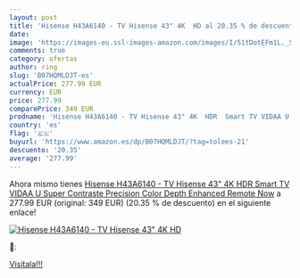 ```yaml
---
layout: post
title: 'Hisense H43A6140 - TV Hisense 43" 4K  HD al 20.35 % de descuento'
date: 
image: 'https://images-eu.ssl-images-amazon.com/images/I/51tDotEFm1L._SL200_.jpg'
comments: true
category: ofertas
author: ring
slug: 'B07HQMLDJT-es'
actualPrice: 277.99 EUR
currency: EUR
price: 277.99
comparePrice: 349 EUR
prodname: 'Hisense H43A6140 - TV Hisense 43" 4K  HDR  Smart TV VIDAA U  Super Contraste  Precision Color  Depth Enhanced  Remote Now'
country: 'es'
flag: '🇪🇸'
buyurl: 'https://www.amazon.es/dp/B07HQMLDJT/?tag=tolees-21'
descuento: '20.35'
average: '277.99'
---
```


Ahora mismo tienes [Hisense H43A6140 - TV Hisense 43" 4K  HDR  Smart TV VIDAA U  Super Contraste  Precision Color  Depth Enhanced  Remote Now](https://www.amazon.es/dp/B07HQMLDJT/?tag=tolees-21) a 277.99 EUR (original: 349 EUR) (20.35 %  de descuento) en el siguiente enlace!

[![Hisense H43A6140 - TV Hisense 43" 4K  HD](https://images-eu.ssl-images-amazon.com/images/I/51tDotEFm1L._SL200_.jpg)](https://www.amazon.es/dp/B07HQMLDJT/?tag=tolees-21)

🔎:


[Visítala!!!](https://www.amazon.es/dp/B07HQMLDJT/?tag=tolees-21)
